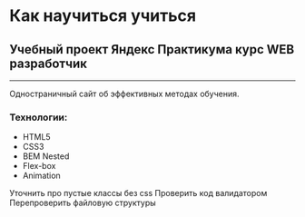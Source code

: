 # Как научиться учиться
## Учебный проект Яндекс Практикума курс WEB разработчик
------
Одностраничный сайт об эффективных методах обучения.
### Технологии:
* HTML5
* CSS3
* BEM Nested
* Flex-box
* Animation

Уточнить про пустые классы без css
Проверить код валидатором
Перепроверить файловую структуры
